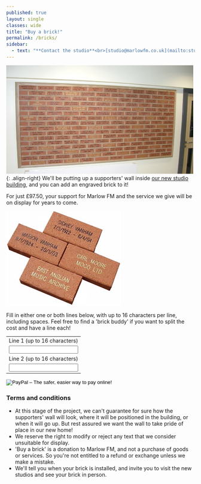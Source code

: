 ```yaml
---
published: true
layout: single
classes: wide
title: "Buy a brick!"
permalink: /bricks/
sidebar:
  - text: "**Contact the studio**<br>[studio@marlowfm.co.uk](mailto:studio@marlowfm.co.uk)<br>text: 07900 975 975<br>call: 01628 488 975<br><br>[DONATE](/donate/){: .btn .btn--info .btn--large}"
---
```


![Buy a brick for Marlow FM](/assets/images/other/buy-a-brick-1.png){: .align-right}
We'll be putting up a supporters' wall inside [our new studio building](/donate), and you can add an engraved brick to it!

For just £97.50, your support for Marlow FM and the service we give will be on display for years to come.

![Buy a brick for Marlow FM](/assets/images/other/buy-a-brick-2.jpg)

Fill in either one or both lines below, with up to 16 characters per line, including spaces. Feel free to find a 'brick buddy' if you want to split the cost and have a line each!

<form
	action="https://www.paypal.com/cgi-bin/webscr"
	method="post"
	target="_blank"
>
	<input type="hidden" name="cmd" value="_s-xclick" />
	<input type="hidden" name="hosted_button_id" value="ZDD9T54Q9PELE" />
	<table>
		<tr>
			<td>
				<input
					type="hidden"
					name="on0"
					value="Line 1 (up to 16 characters)"
				/>Line 1 (up to 16 characters)
			</td>
		</tr>
		<tr>
			<td><input type="text" name="os0" maxlength="16" required/></td>
		</tr>
		<tr>
			<td>
				<input
					type="hidden"
					name="on1"
					value="Line 2 (up to 16 characters)"
				/>Line 2 (up to 16 characters)
			</td>
		</tr>
		<tr>
			<td><input type="text" name="os1" maxlength="16" /></td>
		</tr>
	</table>
	<input
		type="image"
		src="https://www.paypalobjects.com/en_US/i/btn/btn_buynowCC_LG.gif"
		border="0"
		name="submit"
		alt="PayPal – The safer, easier way to pay online!"
	/>
	<img
		alt=""
		border="0"
		src="https://www.paypalobjects.com/en_GB/i/scr/pixel.gif"
		width="1"
		height="1"
	/>
</form>

### Terms and conditions

- At this stage of the project, we can't guarantee for sure how the supporters' wall will look, where it will be positioned in the building, or when it will go up. But rest assured we want the wall to take pride of place in our new home!
- We reserve the right to modify or reject any text that we consider unsuitable for display.
- 'Buy a brick' is a donation to Marlow FM, and not a purchase of goods or services. So you're not entitled to a refund or exchange unless we make a mistake.
- We'll tell you when your brick is installed, and invite you to visit the new studios and see your brick in person.
